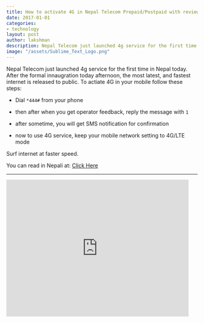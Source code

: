 ```yaml
---
title: How to activate 4G in Nepal Telecom Prepaid/Postpaid with review [video]
date: 2017-01-01 
categories:
- technology
layout: post
author: lakshman
description: Nepal Telecom just launched 4g service for the first time in Nepal today. To actiate 4G in your mobile follow these steps
image: "/assets/Sublime_Text_Logo.png"
---
```


Nepal Telecom just launched 4g service for the first time in Nepal today. After the formal innaugration today afternoon, the most latest, and fastest internet is released to public. To actiate 4G in your mobile follow these steps:

* Dial `*444#` from your phone
 
* then after when you get operator feedback, reply the message with `1`

* after sometime, you will get SMS notification for confirmation

* now to use 4G service, keep your mobile network setting to 4G/LTE mode

Surf internet at faster speed.

You can read in Nepali at: <a href="https://ourgalkot.com/technology/how-to-activate-4g-in-nepal-telecom-prepaid-postpaid-with-video">Click Here</a>

<hr>
<div class="abc">
<iframe width="480" height="360" src="https://www.youtube.com/embed/vqurxNYNeo8?rel=0&amp;controls=0&amp;showinfo=0" frameborder="0" allowfullscreen></iframe>
</div>

